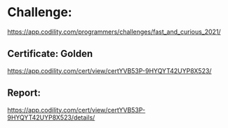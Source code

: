 ﻿# Challenge: 
https://app.codility.com/programmers/challenges/fast_and_curious_2021/

## Certificate: Golden
https://app.codility.com/cert/view/certYVB53P-9HYQYT42UYP8X523/

## Report:
https://app.codility.com/cert/view/certYVB53P-9HYQYT42UYP8X523/details/